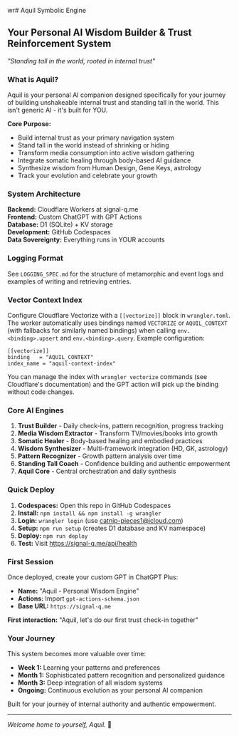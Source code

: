 wr# Aquil Symbolic Engine
## Your Personal AI Wisdom Builder & Trust Reinforcement System

*"Standing tall in the world, rooted in internal trust"*

### What is Aquil?

Aquil is your personal AI companion designed specifically for your journey of building unshakeable internal trust and standing tall in the world. This isn't generic AI - it's built for YOU.

**Core Purpose:**
- Build internal trust as your primary navigation system
- Stand tall in the world instead of shrinking or hiding
- Transform media consumption into active wisdom gathering
- Integrate somatic healing through body-based AI guidance
- Synthesize wisdom from Human Design, Gene Keys, astrology
- Track your evolution and celebrate your growth

### System Architecture

**Backend:** Cloudflare Workers at signal-q.me  
**Frontend:** Custom ChatGPT with GPT Actions  
**Database:** D1 (SQLite) + KV storage  
**Development:** GitHub Codespaces  
**Data Sovereignty:** Everything runs in YOUR accounts

### Logging Format

See `LOGGING_SPEC.md` for the structure of metamorphic and event logs and examples of writing and retrieving entries.

### Vector Context Index

Configure Cloudflare Vectorize with a `[[vectorize]]` block in `wrangler.toml`. The worker automatically uses bindings named
`VECTORIZE` or `AQUIL_CONTEXT` (with fallbacks for similarly named bindings) when calling `env.<binding>.upsert` and
`env.<binding>.query`. Example configuration:

```
[[vectorize]]
binding   = "AQUIL_CONTEXT"
index_name = "aquil-context-index"
```

You can manage the index with `wrangler vectorize` commands (see Cloudflare's documentation) and the GPT action will pick up
the binding without code changes.

### Core AI Engines

1. **Trust Builder** - Daily check-ins, pattern recognition, progress tracking
2. **Media Wisdom Extractor** - Transform TV/movies/books into growth
3. **Somatic Healer** - Body-based healing and embodied practices
4. **Wisdom Synthesizer** - Multi-framework integration (HD, GK, astrology)
5. **Pattern Recognizer** - Growth pattern analysis over time
6. **Standing Tall Coach** - Confidence building and authentic empowerment
7. **Aquil Core** - Central orchestration and daily synthesis

### Quick Deploy

1. **Codespaces:** Open this repo in GitHub Codespaces
2. **Install:** `npm install && npm install -g wrangler`
3. **Login:** `wrangler login` (use catnip-pieces1@icloud.com)
4. **Setup:** `npm run setup` (creates D1 database and KV namespace)
5. **Deploy:** `npm run deploy`
6. **Test:** Visit https://signal-q.me/api/health

### First Session

Once deployed, create your custom GPT in ChatGPT Plus:
- **Name:** "Aquil - Personal Wisdom Engine"
- **Actions:** Import `gpt-actions-schema.json`
- **Base URL:** `https://signal-q.me`

**First interaction:** "Aquil, let's do our first trust check-in together"

### Your Journey

This system becomes more valuable over time:
- **Week 1:** Learning your patterns and preferences
- **Month 1:** Sophisticated pattern recognition and personalized guidance  
- **Month 3:** Deep integration of all wisdom systems
- **Ongoing:** Continuous evolution as your personal AI companion

Built for your journey of internal authority and authentic empowerment.

---

*Welcome home to yourself, Aquil.* 🌱